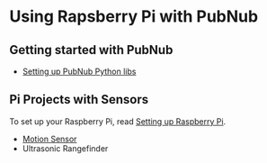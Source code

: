 # Using Rapsberry Pi with PubNub

## Getting started with PubNub

- [Setting up PubNub Python libs](../README.md#setting-up-pubnub-python-lib)


## Pi Projects with Sensors

To set up your Raspberry Pi, read [Setting up Raspberry Pi](../README.md).

- [Motion Sensor]()
- Ultrasonic Rangefinder
